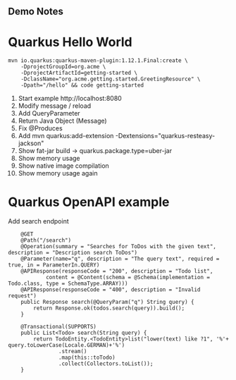Demo Notes
----

# Quarkus Hello World

```
mvn io.quarkus:quarkus-maven-plugin:1.12.1.Final:create \
    -DprojectGroupId=org.acme \
    -DprojectArtifactId=getting-started \
    -DclassName="org.acme.getting.started.GreetingResource" \
    -Dpath="/hello" && code getting-started
```

1. Start example http://localhost:8080
1. Modify message / reload
1. Add QueryParameter
1. Return Java Object (Message)
1. Fix @Produces
1. Add mvn quarkus:add-extension -Dextensions="quarkus-resteasy-jackson"
1. Show fat-jar build -> quarkus.package.type=uber-jar
1. Show memory usage
1. Show native image compilation
1. Show memory usage again

# Quarkus OpenAPI example

Add search endpoint


```
    @GET
    @Path("/search")
    @Operation(summary = "Searches for ToDos with the given text", description = "Description search ToDos")
    @Parameter(name="q", description = "The query text", required = true, in = ParameterIn.QUERY)
    @APIResponse(responseCode = "200", description = "Todo list",
            content = @Content(schema = @Schema(implementation = Todo.class, type = SchemaType.ARRAY)))
    @APIResponse(responseCode = "400", description = "Invalid request")
    public Response search(@QueryParam("q") String query) {
        return Response.ok(todos.search(query)).build();
    }
```

```
    @Transactional(SUPPORTS)
    public List<Todo> search(String query) {
        return TodoEntity.<TodoEntity>list("lower(text) like ?1", '%'+ query.toLowerCase(Locale.GERMAN)+'%')
                .stream()
                .map(this::toTodo)
                .collect(Collectors.toList());
    }
```